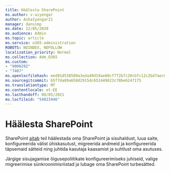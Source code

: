```yaml
---
title: Häälesta SharePoint
ms.author: v-aiyengar
author: AshaIyengar21
manager: dansimp
ms.date: 12/05/2020
ms.audience: Admin
ms.topic: article
ms.service: o365-administration
ROBOTS: NOINDEX, NOFOLLOW
localization_priority: Normal
ms.collection: Adm_O365
ms.custom:
- "9000292"
- "7407"
ms.openlocfilehash: eed91d538589a3eda49d19ae60cf772b7c20cbfc12c2b47aec0bb313ebd73e00
ms.sourcegitcommit: b5f7da89a650d2915dc652449623c78be6247175
ms.translationtype: MT
ms.contentlocale: et-EE
ms.lasthandoff: 08/05/2021
ms.locfileid: "54023446"
---
```

# <a name="set-up-sharepoint"></a>Häälesta SharePoint

SharePoint [aitab](https://go.microsoft.com/fwlink/?linkid=2071425) teil häälestada oma SharePoint ja sisuhaldust, luua saite, konfigureerida välist ühiskasutust, migreerida andmeid ja konfigureerida täpsemaid sätteid ning juhtida kasutaja kaasamist ja suhtlust oma asutuses.

Järgige sisujagamise õigusepoliitikate konfigureerimiseks juhiseid, valige migreerimise sünkroonimisriistad ja lubage oma SharePoint turbesätted.
